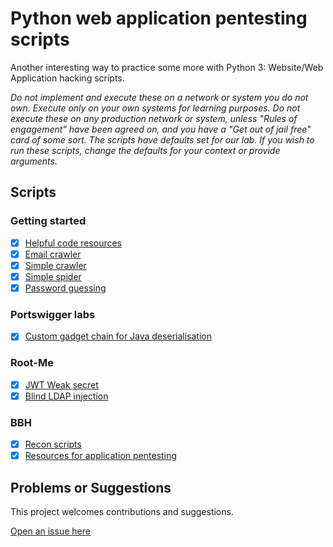 # Python web application pentesting scripts

Another interesting way to practice some more with Python 3: Website/Web Application hacking scripts.

_Do not implement and execute these on a network or system you do not own. Execute only on your own systems for learning purposes. Do not execute these on any production network or system, unless "Rules of engagement" have been agreed on, and you have a "Get out of jail free" card of some sort. The scripts have defaults set for our lab. If you wish to run these scripts, change the defaults for your context or provide arguments._

## Scripts

### Getting started

- [x] [Helpful code resources](helpful_resources)
- [x] [Email crawler](email-crawler)
- [x] [Simple crawler](crawler)
- [x] [Simple spider](spider)
- [x] [Password guessing](password_guessing)

### Portswigger labs

- [x] [Custom gadget chain for Java deserialisation](java-gadget-chain)

### Root-Me

- [x] [JWT Weak secret](rootme/jwt-weak-secret.py)
- [x] [Blind LDAP injection](rootme/blind-ldap-injection.py)

### BBH

- [x] [Recon scripts](recon)
- [x] [Resources for application pentesting](resources)

## Problems or Suggestions

This project welcomes contributions and suggestions. 

[Open an issue here](https://github.com/tymyrddin/scripts-webapp/issues)
